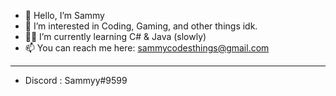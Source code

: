 - 🙌 Hello, I’m Sammy
- 🥳 I’m interested in Coding, Gaming, and other things idk.
- 👨‍💻 I’m currently learning C# & Java (slowly)
- 📫 You can reach me here: sammycodesthings@gmail.com
--------------------------------------------------------
- Discord : Sammyy#9599
